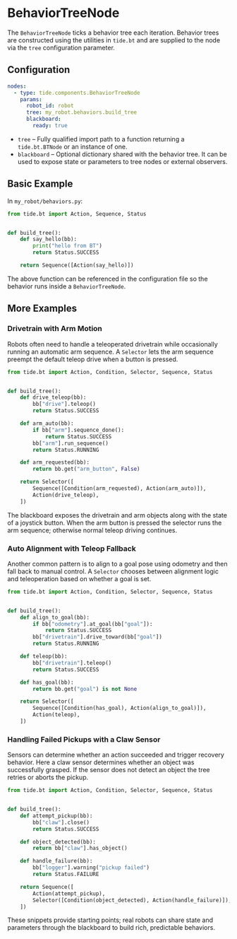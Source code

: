 # BehaviorTreeNode

The `BehaviorTreeNode` ticks a behavior tree each iteration. Behavior trees are
constructed using the utilities in `tide.bt` and are supplied to the node via
the `tree` configuration parameter.

## Configuration

```yaml
nodes:
  - type: tide.components.BehaviorTreeNode
    params:
      robot_id: robot
      tree: my_robot.behaviors.build_tree
      blackboard:
        ready: true
```

- `tree` – Fully qualified import path to a function returning a
  `tide.bt.BTNode` or an instance of one.
- `blackboard` – Optional dictionary shared with the behavior tree. It can be
  used to expose state or parameters to tree nodes or external observers.

## Basic Example

In `my_robot/behaviors.py`:

```python
from tide.bt import Action, Sequence, Status


def build_tree():
    def say_hello(bb):
        print("hello from BT")
        return Status.SUCCESS

    return Sequence([Action(say_hello)])
```

The above function can be referenced in the configuration file so the behavior
runs inside a `BehaviorTreeNode`.

## More Examples

### Drivetrain with Arm Motion

Robots often need to handle a teleoperated drivetrain while occasionally
running an automatic arm sequence. A `Selector` lets the arm sequence preempt
the default teleop drive when a button is pressed.

```python
from tide.bt import Action, Condition, Selector, Sequence, Status


def build_tree():
    def drive_teleop(bb):
        bb["drive"].teleop()
        return Status.SUCCESS

    def arm_auto(bb):
        if bb["arm"].sequence_done():
            return Status.SUCCESS
        bb["arm"].run_sequence()
        return Status.RUNNING

    def arm_requested(bb):
        return bb.get("arm_button", False)

    return Selector([
        Sequence([Condition(arm_requested), Action(arm_auto)]),
        Action(drive_teleop),
    ])
```

The blackboard exposes the drivetrain and arm objects along with the state of a
joystick button. When the arm button is pressed the selector runs the arm
sequence; otherwise normal teleop driving continues.

### Auto Alignment with Teleop Fallback

Another common pattern is to align to a goal pose using odometry and then fall
back to manual control. A `Selector` chooses between alignment logic and
teleoperation based on whether a goal is set.

```python
from tide.bt import Action, Condition, Selector, Sequence, Status


def build_tree():
    def align_to_goal(bb):
        if bb["odometry"].at_goal(bb["goal"]):
            return Status.SUCCESS
        bb["drivetrain"].drive_toward(bb["goal"])
        return Status.RUNNING

    def teleop(bb):
        bb["drivetrain"].teleop()
        return Status.SUCCESS

    def has_goal(bb):
        return bb.get("goal") is not None

    return Selector([
        Sequence([Condition(has_goal), Action(align_to_goal)]),
        Action(teleop),
    ])
```

### Handling Failed Pickups with a Claw Sensor

Sensors can determine whether an action succeeded and trigger recovery
behavior. Here a claw sensor determines whether an object was successfully
grasped. If the sensor does not detect an object the tree retries or aborts the
pickup.

```python
from tide.bt import Action, Condition, Selector, Sequence, Status


def build_tree():
    def attempt_pickup(bb):
        bb["claw"].close()
        return Status.SUCCESS

    def object_detected(bb):
        return bb["claw"].has_object()

    def handle_failure(bb):
        bb["logger"].warning("pickup failed")
        return Status.FAILURE

    return Sequence([
        Action(attempt_pickup),
        Selector([Condition(object_detected), Action(handle_failure)]),
    ])
```

These snippets provide starting points; real robots can share state and
parameters through the blackboard to build rich, predictable behaviors.
